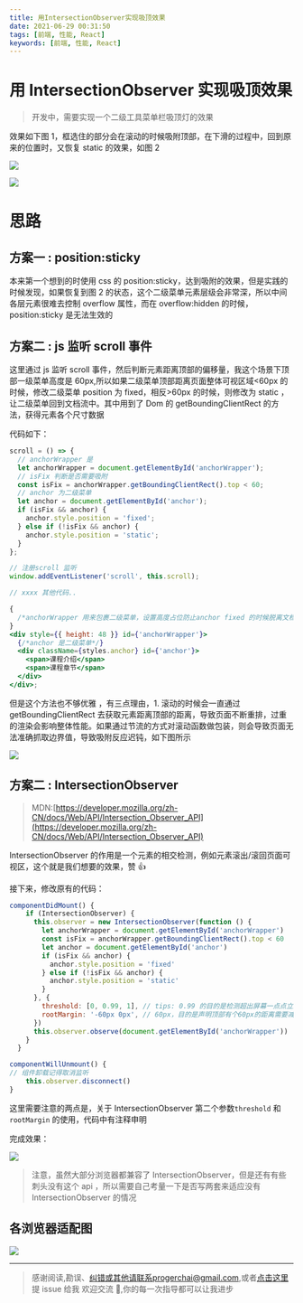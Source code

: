 ```yaml
---
title: 用IntersectionObserver实现吸顶效果
date: 2021-06-29 00:31:50
tags: [前端, 性能, React]
keywords: [前端, 性能, React]
---
```


# 用 IntersectionObserver 实现吸顶效果

> 开发中，需要实现一个二级工具菜单栏吸顶灯的效果

效果如下图 1，框选住的部分会在滚动的时候吸附顶部，在下滑的过程中，回到原来的位置时，又恢复 static 的效果，如图 2

![](/static/notion/IntersectionObserver/Untitled.png)

![](/static/notion/IntersectionObserver/Untitled%201.png)

# 思路

## 方案一 : position:sticky

本来第一个想到的时使用 css 的 position:sticky，达到吸附的效果，但是实践的时候发现，如果恢复到图 2 的状态，这个二级菜单元素层级会非常深，所以中间各层元素很难去控制 overflow 属性，而在 overflow:hidden 的时候，position:sticky 是无法生效的

## 方案二 : js 监听 scroll 事件

这里通过 js 监听 scroll 事件，然后判断元素距离顶部的偏移量，我这个场景下顶部一级菜单高度是 60px,所以如果二级菜单顶部距离页面整体可视区域<60px 的时候，修改二级菜单 position 为 fixed，相反>60px 的时候，则修改为 static ，让二级菜单回到文档流中。其中用到了 Dom 的 getBoundingClientRect 的方法，获得元素各个尺寸数据

代码如下：

```jsx
scroll = () => {
  // anchorWrapper 是
  let anchorWrapper = document.getElementById('anchorWrapper');
  // isFix 判断是否需要吸附
  const isFix = anchorWrapper.getBoundingClientRect().top < 60;
  // anchor 为二级菜单
  let anchor = document.getElementById('anchor');
  if (isFix && anchor) {
    anchor.style.position = 'fixed';
  } else if (!isFix && anchor) {
    anchor.style.position = 'static';
  }
};

// 注册scroll 监听
window.addEventListener('scroll', this.scroll);

// xxxx 其他代码..

{
  /*anchorWrapper 用来包裹二级菜单，设置高度占位防止anchor fixed 的时候脱离文档流导致高度塌缩*/
}
<div style={{ height: 48 }} id={'anchorWrapper'}>
  {/*anchor 是二级菜单*/}
  <div className={styles.anchor} id={'anchor'}>
    <span>课程介绍</span>
    <span>课程章节</span>
  </div>
</div>;
```

但是这个方法也不够优雅 ，有三点理由，1. 滚动的时候会一直通过 getBoundingClientRect 去获取元素距离顶部的距离，导致页面不断重排，过重的渲染会影响整体性能。如果通过节流的方式对滚动函数做包装，则会导致页面无法准确抓取边界值，导致吸附反应迟钝，如下图所示

![](/static/notion/IntersectionObserver/demo1.gif)

## 方案二 : IntersectionObserver

> MDN:[https://developer.mozilla.org/zh-CN/docs/Web/API/Intersection_Observer_API](https://developer.mozilla.org/zh-CN/docs/Web/API/Intersection_Observer_API)

IntersectionObserver 的作用是一个元素的相交检测，例如元素滚出/滚回页面可视区，这个就是我们想要的效果，赞 👍

接下来，修改原有的代码：

```jsx
componentDidMount() {
    if (IntersectionObserver) {
      this.observer = new IntersectionObserver(function () {
        let anchorWrapper = document.getElementById('anchorWrapper')
        const isFix = anchorWrapper.getBoundingClientRect().top < 60
        let anchor = document.getElementById('anchor')
        if (isFix && anchor) {
          anchor.style.position = 'fixed'
        } else if (!isFix && anchor) {
          anchor.style.position = 'static'
        }
      }, {
        threshold: [0, 0.99, 1], // tips: 0.99 的目的是检测超出屏幕一点点立即往回滚的情况
        rootMargin: '-60px 0px', // 60px，目的是声明顶部有个60px的距离需要减掉
      })
      this.observer.observe(document.getElementById('anchorWrapper'))
    }
  }

componentWillUnmount() {
// 组件卸载记得取消监听
    this.observer.disconnect()
}
```

这里需要注意的两点是，关于 IntersectionObserver 第二个参数`threshold` 和`rootMargin` 的使用，代码中有注释申明

完成效果：

![](/static/notion/IntersectionObserver/finish.gif)

> 注意，虽然大部分浏览器都兼容了 IntersectionObserver，但是还有有些刺头没有这个 api ，所以需要自己考量一下是否写两套来适应没有 IntersectionObserver 的情况

## 各浏览器适配图

![](/static/notion/IntersectionObserver/can_i_use_IntersectionObserver.jpg)

---

> 感谢阅读,勘误、纠错或其他请联系progerchai@gmail.com,或者[点击这里](https://github.com/progerchai/progerchai.github.io/issues/new)提 issue 给我
> 欢迎交流 👏,你的每一次指导都可以让我进步
